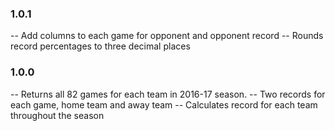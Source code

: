 ### 1.0.1
-- Add columns to each game for opponent and opponent record
-- Rounds record percentages to three decimal places

### 1.0.0
-- Returns all 82 games for each team in 2016-17 season.
-- Two records for each game, home team and away team
-- Calculates record for each team throughout the season